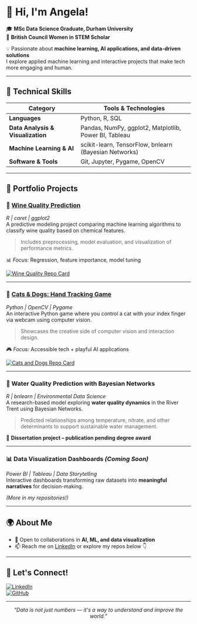 # 👋 Hi, I'm Angela!  

🎓 **MSc Data Science Graduate, Durham University**  
🏅 **British Council Women in STEM Scholar**  

💡 Passionate about **machine learning, AI applications, and data-driven solutions**  
I explore applied machine learning and interactive projects that make tech more engaging and human.

---

## 🧠 Technical Skills  

| **Category** | **Tools & Technologies** |
|---------------|--------------------------|
| **Languages** | Python, R, SQL |
| **Data Analysis & Visualization** | Pandas, NumPy, ggplot2, Matplotlib, Power BI, Tableau |
| **Machine Learning & AI** | scikit-learn, TensorFlow, bnlearn (Bayesian Networks) |
| **Software & Tools** | Git, Jupyter, Pygame, OpenCV |

---

## 📂 Portfolio Projects  

### 🍷 [Wine Quality Prediction](https://github.com/angela-hg/wine-quality-prediction)  
*R | caret | ggplot2*  
A predictive modeling project comparing machine learning algorithms to classify wine quality based on chemical features.  
> Includes preprocessing, model evaluation, and visualization of performance metrics.  

📊 *Focus:* Regression, feature importance, model tuning  

[![Wine Quality Repo Card](https://github-readme-stats.vercel.app/api/pin/?username=angela-hg&repo=wine-quality-prediction&theme=radical)](https://github.com/angela-hg/wine-quality-prediction)

---

### 🐾 [Cats & Dogs: Hand Tracking Game](https://github.com/angela-hg/cats-and-dogs-hand-tracking)  
*Python | OpenCV | Pygame*  
An interactive Python game where you control a cat with your index finger via webcam using computer vision.  
> Showcases the creative side of computer vision and interaction design.  

🎮 *Focus:* Accessible tech + playful AI applications  

[![Cats and Dogs Repo Card](https://github-readme-stats.vercel.app/api/pin/?username=angela-hg&repo=cats-and-dogs-hand-tracking&theme=radical)](https://github.com/angela-hg/cats-and-dogs-hand-tracking)

---

### 🧩 Water Quality Prediction with Bayesian Networks  
*R | bnlearn | Environmental Data Science*  
A research-based model exploring **water quality dynamics** in the River Trent using Bayesian Networks.  
> Predicted relationships among temperature, nitrate, and other determinants to support sustainable water management.  

📄 **Dissertation project – publication pending degree award**

---

### 📊 Data Visualization Dashboards *(Coming Soon)*  
*Power BI | Tableau | Data Storytelling*  
Interactive dashboards transforming raw datasets into **meaningful narratives** for decision-making.  
<!-- > Topics include sustainability, demographics, and social impact analytics.  -->

*(More in my repositories!)*  

---

## 🌍 About Me  
- 🤝 Open to collaborations in **AI, ML, and data visualization**  
- 📫 Reach me on [LinkedIn](https://www.linkedin.com/in/angela-hg) or explore my repos below 👇  

---

## 📢 Let's Connect!  
[![LinkedIn](https://img.shields.io/badge/-LinkedIn-blue?style=flat&logo=Linkedin&logoColor=white)](https://www.linkedin.com/in/angela-hg)  
[![GitHub](https://img.shields.io/badge/-GitHub-black?style=flat&logo=github)](https://github.com/angela-hg)  


---

<p align="center">
  <i>“Data is not just numbers — it's a way to understand and improve the world.”</i>
</p>
